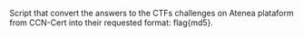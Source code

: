 Script that convert the answers to the CTFs challenges on Atenea plataform from CCN-Cert into their requested format: flag{md5}.

